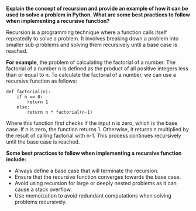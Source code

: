 **Explain the concept of recursion and provide an example of how it can be used to solve a problem in Python.
What are some best practices to follow when implementing a recursive function?**

Recursion is a programming technique where a function calls itself repeatedly to solve a problem.
It involves breaking down a problem into smaller sub-problems and solving them recursively until a base case is reached.

**For example**, the problem of calculating the factorial of a number.
The factorial of a number n is defined as the product of all positive integers less than or equal to n.
To calculate the factorial of a number, we can use a recursive function as follows:

```
def factorial(n):
    if n == 0:
        return 1
    else:
        return n * factorial(n-1)

```
Where this function first checks if the input n is zero, which is the base case. If n is zero, the function returns 1.
Otherwise, it returns n multiplied by the result of calling factorial with n-1. This process continues recursively until the base case is reached.


**Some best practices to follow when implementing a recursive function include:**

- Always define a base case that will terminate the recursion.
- Ensure that the recursive function converges towards the base case.
- Avoid using recursion for large or deeply nested problems as it can cause a stack overflow.
- Use memoization to avoid redundant computations when solving problems recursively.

